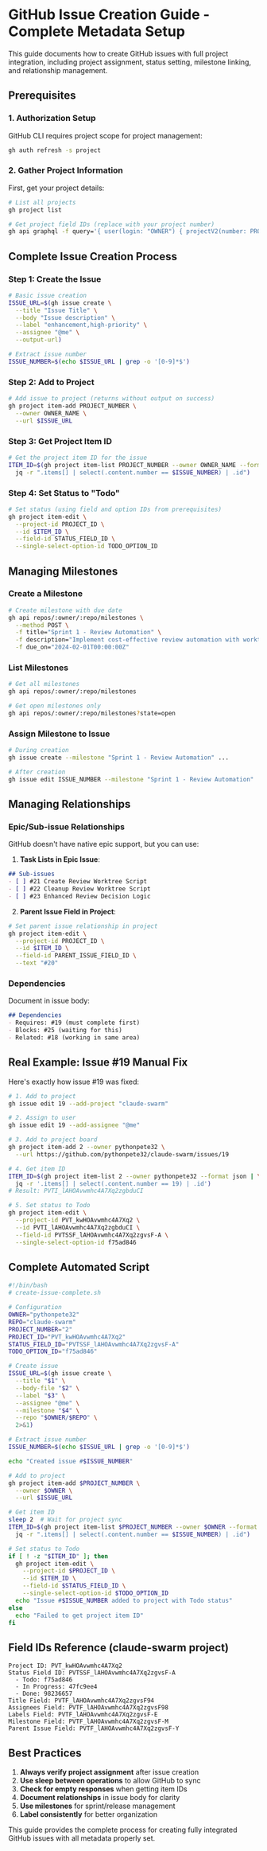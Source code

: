 # GitHub Issue Creation Guide - Complete Metadata Setup

This guide documents how to create GitHub issues with full project integration, including project assignment, status setting, milestone linking, and relationship management.

## Prerequisites

### 1. Authorization Setup
GitHub CLI requires project scope for project management:
```bash
gh auth refresh -s project
```

### 2. Gather Project Information
First, get your project details:
```bash
# List all projects
gh project list

# Get project field IDs (replace with your project number)
gh api graphql -f query='{ user(login: "OWNER") { projectV2(number: PROJECT_NUMBER) { fields(first: 20) { nodes { __typename ... on ProjectV2Field { id name } ... on ProjectV2SingleSelectField { id name options { id name } } } } } } }'
```

## Complete Issue Creation Process

### Step 1: Create the Issue
```bash
# Basic issue creation
ISSUE_URL=$(gh issue create \
  --title "Issue Title" \
  --body "Issue description" \
  --label "enhancement,high-priority" \
  --assignee "@me" \
  --output-url)

# Extract issue number
ISSUE_NUMBER=$(echo $ISSUE_URL | grep -o '[0-9]*$')
```

### Step 2: Add to Project
```bash
# Add issue to project (returns without output on success)
gh project item-add PROJECT_NUMBER \
  --owner OWNER_NAME \
  --url $ISSUE_URL
```

### Step 3: Get Project Item ID
```bash
# Get the project item ID for the issue
ITEM_ID=$(gh project item-list PROJECT_NUMBER --owner OWNER_NAME --format json | \
  jq -r ".items[] | select(.content.number == $ISSUE_NUMBER) | .id")
```

### Step 4: Set Status to "Todo"
```bash
# Set status (using field and option IDs from prerequisites)
gh project item-edit \
  --project-id PROJECT_ID \
  --id $ITEM_ID \
  --field-id STATUS_FIELD_ID \
  --single-select-option-id TODO_OPTION_ID
```

## Managing Milestones

### Create a Milestone
```bash
# Create milestone with due date
gh api repos/:owner/:repo/milestones \
  --method POST \
  -f title="Sprint 1 - Review Automation" \
  -f description="Implement cost-effective review automation with worktree isolation" \
  -f due_on="2024-02-01T00:00:00Z"
```

### List Milestones
```bash
# Get all milestones
gh api repos/:owner/:repo/milestones

# Get open milestones only
gh api repos/:owner/:repo/milestones?state=open
```

### Assign Milestone to Issue
```bash
# During creation
gh issue create --milestone "Sprint 1 - Review Automation" ...

# After creation
gh issue edit ISSUE_NUMBER --milestone "Sprint 1 - Review Automation"
```

## Managing Relationships

### Epic/Sub-issue Relationships
GitHub doesn't have native epic support, but you can use:

1. **Task Lists in Epic Issue**:
```markdown
## Sub-issues
- [ ] #21 Create Review Worktree Script
- [ ] #22 Cleanup Review Worktree Script
- [ ] #23 Enhanced Review Decision Logic
```

2. **Parent Issue Field in Project**:
```bash
# Set parent issue relationship in project
gh project item-edit \
  --project-id PROJECT_ID \
  --id $ITEM_ID \
  --field-id PARENT_ISSUE_FIELD_ID \
  --text "#20"
```

### Dependencies
Document in issue body:
```markdown
## Dependencies
- Requires: #19 (must complete first)
- Blocks: #25 (waiting for this)
- Related: #18 (working in same area)
```

## Real Example: Issue #19 Manual Fix

Here's exactly how issue #19 was fixed:

```bash
# 1. Add to project
gh issue edit 19 --add-project "claude-swarm"

# 2. Assign to user
gh issue edit 19 --add-assignee "@me"

# 3. Add to project board
gh project item-add 2 --owner pythonpete32 \
  --url https://github.com/pythonpete32/claude-swarm/issues/19

# 4. Get item ID
ITEM_ID=$(gh project item-list 2 --owner pythonpete32 --format json | \
  jq -r '.items[] | select(.content.number == 19) | .id')
# Result: PVTI_lAHOAvwmhc4A7Xq2zgbduCI

# 5. Set status to Todo
gh project item-edit \
  --project-id PVT_kwHOAvwmhc4A7Xq2 \
  --id PVTI_lAHOAvwmhc4A7Xq2zgbduCI \
  --field-id PVTSSF_lAHOAvwmhc4A7Xq2zgvsF-A \
  --single-select-option-id f75ad846
```

## Complete Automated Script

```bash
#!/bin/bash
# create-issue-complete.sh

# Configuration
OWNER="pythonpete32"
REPO="claude-swarm"
PROJECT_NUMBER="2"
PROJECT_ID="PVT_kwHOAvwmhc4A7Xq2"
STATUS_FIELD_ID="PVTSSF_lAHOAvwmhc4A7Xq2zgvsF-A"
TODO_OPTION_ID="f75ad846"

# Create issue
ISSUE_URL=$(gh issue create \
  --title "$1" \
  --body-file "$2" \
  --label "$3" \
  --assignee "@me" \
  --milestone "$4" \
  --repo "$OWNER/$REPO" \
  2>&1)

# Extract issue number
ISSUE_NUMBER=$(echo $ISSUE_URL | grep -o '[0-9]*$')

echo "Created issue #$ISSUE_NUMBER"

# Add to project
gh project item-add $PROJECT_NUMBER \
  --owner $OWNER \
  --url $ISSUE_URL

# Get item ID
sleep 2  # Wait for project sync
ITEM_ID=$(gh project item-list $PROJECT_NUMBER --owner $OWNER --format json | \
  jq -r ".items[] | select(.content.number == $ISSUE_NUMBER) | .id")

# Set status to Todo
if [ ! -z "$ITEM_ID" ]; then
  gh project item-edit \
    --project-id $PROJECT_ID \
    --id $ITEM_ID \
    --field-id $STATUS_FIELD_ID \
    --single-select-option-id $TODO_OPTION_ID
  echo "Issue #$ISSUE_NUMBER added to project with Todo status"
else
  echo "Failed to get project item ID"
fi
```

## Field IDs Reference (claude-swarm project)

```
Project ID: PVT_kwHOAvwmhc4A7Xq2
Status Field ID: PVTSSF_lAHOAvwmhc4A7Xq2zgvsF-A
  - Todo: f75ad846
  - In Progress: 47fc9ee4
  - Done: 98236657
Title Field: PVTF_lAHOAvwmhc4A7Xq2zgvsF94
Assignees Field: PVTF_lAHOAvwmhc4A7Xq2zgvsF98
Labels Field: PVTF_lAHOAvwmhc4A7Xq2zgvsF-E
Milestone Field: PVTF_lAHOAvwmhc4A7Xq2zgvsF-M
Parent Issue Field: PVTF_lAHOAvwmhc4A7Xq2zgvsF-Y
```

## Best Practices

1. **Always verify project assignment** after issue creation
2. **Use sleep between operations** to allow GitHub to sync
3. **Check for empty responses** when getting item IDs
4. **Document relationships** in issue body for clarity
5. **Use milestones** for sprint/release management
6. **Label consistently** for better organization

This guide provides the complete process for creating fully integrated GitHub issues with all metadata properly set.